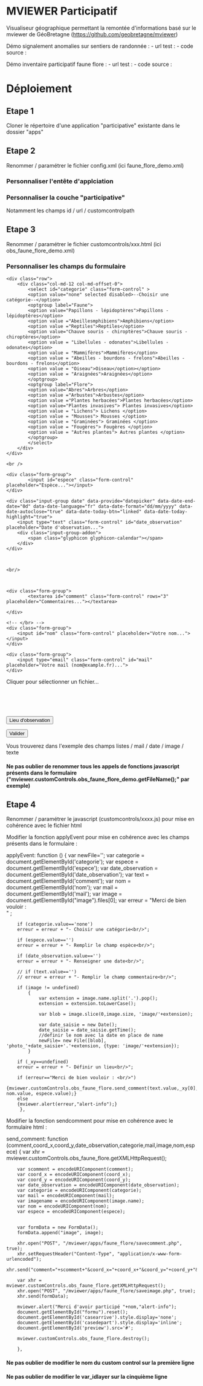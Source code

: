 MVIEWER Participatif
=============

Visualiseur géographique permettant la remontée d'informations basé sur le mviewer de GéoBretagne (https://github.com/geobretagne/mviewer)

Démo signalement anomalies sur sentiers de randonnée :
	- url test :
	- code source :
	
Démo inventaire participatif faune flore :
	- url test :
	- code source :
	
Déploiement
=============

Etape 1
-----------

Cloner le répertoire d'une application "participative" existante dans le dossier "apps"

Etape 2
-----------

Renommer / paramétrer le fichier config.xml (ici faune_flore_demo.xml)

### Personnaliser l'entête d'applciation
 <application title="Inventaire participatif faunistique et floristique (demo)" showhelp="false" logo="./apps/logo-via.png" help="./apps/faune_flore_demo/mviewer_help_ff.html" exportpng="false" measuretools="true" togglealllayersfromtheme="true" style="css/themes/green.css"/>
 
 ### Personnaliser la couche "participative"
  <layer id="obs_faune_flore_demo" name="Observations" visible="true" queryable="false"
            type="customlayer" opacity="0.8" legendurl="img/blank.gif"
            url="apps/faune_flore_demo/customlayers/obs_faune_flore_demo.js"
            customcontrol="true"
			customcontrolpath="apps/faune_flore_demo/customcontrols"
            expanded="true"           
            attribution="Source: Val d'Ille-Aubigné"
            metadata=""
            metadata-csw="">
   </layer>
   
 Notamment les champs id / url / customcontrolpath
   
Etape 3
-----------

Renommer / paramétrer le fichier customcontrols/xxx.html (ici obs_faune_flore_demo.xml)


### Personnaliser les champs du formulaire

<form id="formu">

	<div class="row">
		<div class="col-md-12 col-md-offset-0">
			<select id="categorie" class="form-control" >
			<option value="none" selected disabled>--Choisir une catégorie--</option>
			<optgroup label="Faune">
			<option value="Papillons - lépidoptères">Papillons - lépidoptères</option>
			<option value ="Abeillesmphibiens">Amphibiens</option>
			<option value ="Reptiles">Reptiles</option>
			<option value="Chauve souris - chiroptères">Chauve souris - chiroptères</option>
			<option value = "Libellules - odonates">Libellules - odonates</option>
			<option value = "Mammifères">Mammifères</option>
			<option value = "Abeilles - bourdons - frelons">Abeilles - bourdons - frelons</option>
			<option value = "Oiseau">Oiseau</option></option>
			<option value = "Araignées">Araignées</option>
			</optgroup>
			<optgroup label="Flore">
			<option value="Abres">Arbres</option>
			<option value ="Arbustes">Arbustes</option>
			<option value ="Plantes herbacées">Plantes herbacées</option>
			<option value="Plantes invasives"> Plantes invasives</option>
			<option value = "Lichens"> Lichens </option>
			<option value = "Mousses"> Mousses </option>
			<option value = "Graminées"> Graminées </option>
			<option value = "Fougères"> Fougères </option>
			<option value = "Autres plantes"> Autres plantes </option>
			</optgroup>
			</select>
		</div>
	</div>
	
	<br />
	
	<div class="form-group">
			<input id="espece" class="form-control" placeholder="Espèce..."></input>			
	</div>
	
	<div class="input-group date" data-provide="datepicker" data-date-end-date="0d" data-date-language="fr" data-date-format="dd/mm/yyyy" data-date-autoclose="true" data-date-today-btn="linked" data-date-today-highlight="true">
		<input type="text" class="form-control" id="date_observation" placeholder="Date d'observation...">
		<div class="input-group-addon">
			<span class="glyphicon glyphicon-calendar"></span>
		</div>
	</div>
	
	

	<br/>
	
	
	
	<div class="form-group">
			<textarea id="comment" class="form-control" rows="3" placeholder="Commentaires..."></textarea>
			
	</div>
	
	<!-- </br> -->
	<div class="form-group">
		<input id="nom" class="form-control" placeholder="Votre nom..."></input>
	</div>	
	
	<div class="form-group">
		<input type="email" class="form-control" id="mail" placeholder="Votre mail (nom@example.fr)...">
	</div>
	
   <div class="dropzone dz-clickable" id="depose" onclick="getElementById('image').click();">
                <div id="casedepart" class="start">
                    <div class="dz-default dz-message" >
					<span id="filename" class="fas fa-cloud-upload-alt fa-3x"></span><p>Cliquer pour sélectionner un fichier...</p><br/>
					</div>
				</div>
				<div id="casearrive" style="display:none">
				<img class="img-responsive" id="preview" src="#" alt="monimage" style="visibility:collapse"/>
				</div>
				<input type="file" id="image" name="image" class="file-upload" style="visibility:collapse" onchange="mviewer.customControls.obs_faune_flore_demo.getFileName();" accept="image/*">
    </div>
<br/>	
</form>

<div align="justify">
 <button class="btn btn-default" onclick="mviewer.customControls.obs_faune_flore_demo.getXY();">Lieu d'observation
        <span class="glyphicon glyphicon-flag" aria-hidden="true"></span>
 </button>
 
 <button class="btn btn-default" onclick="mviewer.customControls.obs_faune_flore_demo.applyEvent();">Valider
        <span class="glyphicon glyphicon-ok-sign" aria-hidden="true"></span>
 </button>
 
 </div>

Vous trouverez dans l'exemple des champs listes / mail / date / image / texte

#### Ne pas oublier de renommer tous les appels de fonctions javascript présents dans le formulaire ("mviewer.customControls.obs_faune_flore_demo.getFileName();" par exemple)


Etape 4
-----------
 Renommer / paramétrer le javascript (customcontrols/xxxx.js) pour mise en cohérence avec le fichier html
 
 Modifier la fonction applyEvent pour mise en cohérence avec les champs présents dans le formulaire :
 
 applyEvent: function ()
		 {
		var newFile='';	
		var categorie = document.getElementById('categorie');
		var espece = document.getElementById('espece');
		var date_observation = document.getElementById('date_observation');
		var text = document.getElementById('comment');
		var nom = document.getElementById('nom');
		var mail = document.getElementById('mail');
		var image = document.getElementById("image").files[0];
		var erreur = "Merci de bien vouloir : <br/>" ;
		
		
		if (categorie.value=='none')
		erreur = erreur + "- Choisir une catégorie<br/>";
		
		if (espece.value=='')
		erreur = erreur + "- Remplir le champ espèce<br/>";
	
		if (date_observation.value=='')
		erreur = erreur + "- Renseigner une date<br/>";
		
		// if (text.value=='')
		// erreur = erreur + "- Remplir le champ commentaire<br/>";
	
		if (image != undefined)
			{
				var extension = image.name.split('.').pop();
				extension = extension.toLowerCase();

				var blob = image.slice(0,image.size, 'image/'+extension);

				var date_saisie = new Date();
				date_saisie = date_saisie.getTime();
				//definir le nom avec la date en place de name
				newFile= new File([blob], 'photo_'+date_saisie+'.'+extension, {type: 'image/'+extension});
			}
			
		if (_xy==undefined)
		erreur = erreur + "- Définir un lieu<br/>";
		
		if (erreur=="Merci de bien vouloir : <br/>")
		{mviewer.customControls.obs_faune_flore.send_comment(text.value,_xy[0],_xy[1],date_observation.value,categorie.value,mail.value,newFile, nom.value, espece.value);}
		else
		{mviewer.alert(erreur,"alert-info");}
		 },
 
 Modifier la fonction sendcomment pour mise en cohérence avec le formulaire html :
 
 send_comment: function (comment,coord_x,coord_y,date_observation,categorie,mail,image,nom,espece)
		{
		var xhr = mviewer.customControls.obs_faune_flore.getXMLHttpRequest();
		
		var scomment = encodeURIComponent(comment);
		var coord_x = encodeURIComponent(coord_x);
		var coord_y = encodeURIComponent(coord_y);
		var date_observation = encodeURIComponent(date_observation);
		var categorie = encodeURIComponent(categorie);
		var mail = encodeURIComponent(mail);
		var imagename = encodeURIComponent(image.name);
		var nom = encodeURIComponent(nom);
		var espece = encodeURIComponent(espece);

		
		var formData = new FormData();
		formData.append("image", image);
		
		xhr.open("POST", "/mviewer/apps/faune_flore/savecomment.php", true);
		xhr.setRequestHeader("Content-Type", "application/x-www-form-urlencoded");
		xhr.send("comment="+scomment+"&coord_x="+coord_x+"&coord_y="+coord_y+"&date_observation="+date_observation+"&categorie="+categorie+"&mail="+mail+"&imagename="+imagename+"&nom="+nom+"&espece="+espece);
		
		var xhr = mviewer.customControls.obs_faune_flore.getXMLHttpRequest();
		xhr.open("POST", "/mviewer/apps/faune_flore/saveimage.php", true);
		xhr.send(formData);
		
		mviewer.alert("Merci d'avoir participé "+nom,"alert-info");
		document.getElementById("formu").reset();
		document.getElementById('casearrive').style.display='none';
		document.getElementById('casedepart').style.display='inline';
		document.getElementById('preview').src='#';
				
		mviewer.customControls.obs_faune_flore.destroy();
		
		},
 
 #### Ne pas oublier de modifier le nom du custom control sur la première ligne
 #### Ne pas oublier de modifier le var_idlayer sur la cinquième ligne
 
 
 
 
 
 
 